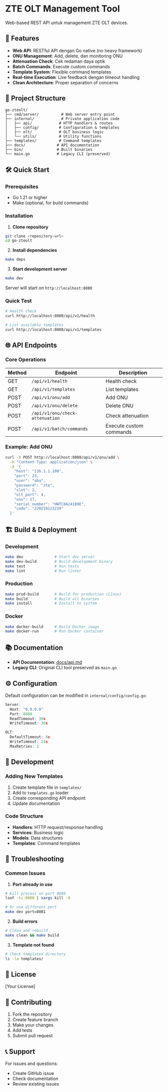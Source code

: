 # ZTE OLT Management Tool

Web-based REST API untuk management ZTE OLT devices.

## 🚀 Features

- **Web API**: RESTful API dengan Go native (no heavy framework)
- **ONU Management**: Add, delete, dan monitoring ONU
- **Attenuation Check**: Cek redaman daya optik
- **Batch Commands**: Execute custom commands
- **Template System**: Flexible command templates
- **Real-time Execution**: Live feedback dengan timeout handling
- **Clean Architecture**: Proper separation of concerns

## 📁 Project Structure

```
go-zteolt/
├── cmd/server/          # Web server entry point
├── internal/            # Private application code
│   ├── api/            # HTTP handlers & routes
│   ├── config/         # Configuration & templates
│   ├── olt/            # OLT business logic
│   └── utils/          # Utility functions
├── templates/          # Command templates
├── docs/              # API documentation
├── bin/               # Built binaries
└── main.go            # Legacy CLI (preserved)
```

## 🛠️ Quick Start

### Prerequisites
- Go 1.21 or higher
- Make (optional, for build commands)

### Installation

1. **Clone repository**
```bash
git clone <repository-url>
cd go-zteolt
```

2. **Install dependencies**
```bash
make deps
```

3. **Start development server**
```bash
make dev
```

Server will start on `http://localhost:8080`

### Quick Test

```bash
# Health check
curl http://localhost:8080/api/v1/health

# List available templates
curl http://localhost:8080/api/v1/templates
```

## 🌐 API Endpoints

### Core Operations

| Method | Endpoint | Description |
|--------|----------|-------------|
| GET | `/api/v1/health` | Health check |
| GET | `/api/v1/templates` | List templates |
| POST | `/api/v1/onu/add` | Add ONU |
| POST | `/api/v1/onu/delete` | Delete ONU |
| POST | `/api/v1/onu/check-attenuation` | Check attenuation |
| POST | `/api/v1/batch/commands` | Execute custom commands |

### Example: Add ONU

```bash
curl -X POST http://localhost:8080/api/v1/onu/add \
  -H "Content-Type: application/json" \
  -d '{
    "host": "136.1.1.100",
    "port": 23,
    "user": "aba",
    "password": "zte",
    "slot": 2,
    "olt_port": 4,
    "onu": 17,
    "serial_number": "HWTC8A24189E",
    "code": "220219123239"
  }'
```

## 🏗️ Build & Deployment

### Development
```bash
make dev              # Start dev server
make dev-build        # Build development binary
make test             # Run tests
make lint             # Run linter
```

### Production
```bash
make prod-build       # Build for production (Linux)
make build            # Build all binaries
make install          # Install to system
```

### Docker
```bash
make docker-build     # Build Docker image
make docker-run       # Run Docker container
```

## 📚 Documentation

- **API Documentation**: [docs/api.md](docs/api.md)
- **Legacy CLI**: Original CLI tool preserved as `main.go`

## ⚙️ Configuration

Default configuration can be modified in `internal/config/config.go`:

```go
Server:
  Host: "0.0.0.0"
  Port: 8080
  ReadTimeout: 30s
  WriteTimeout: 30s

OLT:
  DefaultTimeout: 8s
  WriteTimeout: 24s
  MaxRetries: 2
```

## 🔧 Development

### Adding New Templates

1. Create template file in `templates/`
2. Add to `templates.go` loader
3. Create corresponding API endpoint
4. Update documentation

### Code Structure

- **Handlers**: HTTP request/response handling
- **Services**: Business logic
- **Models**: Data structures
- **Templates**: Command templates

## 🐛 Troubleshooting

### Common Issues

1. **Port already in use**
```bash
# Kill process on port 8080
lsof -ti:8080 | xargs kill -9

# Or use different port
make dev port=8081
```

2. **Build errors**
```bash
# Clean and rebuild
make clean && make build
```

3. **Template not found**
```bash
# Check templates directory
ls -la templates/
```

## 📄 License

[Your License]

## 🤝 Contributing

1. Fork the repository
2. Create feature branch
3. Make your changes
4. Add tests
5. Submit pull request

## 📞 Support

For issues and questions:
- Create GitHub issue
- Check documentation
- Review existing issues